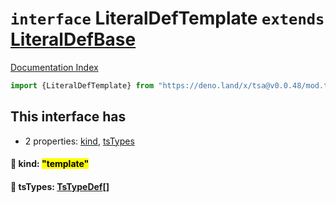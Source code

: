# `interface` LiteralDefTemplate `extends` [LiteralDefBase](../private.interface.LiteralDefBase/README.md)

[Documentation Index](../README.md)

```ts
import {LiteralDefTemplate} from "https://deno.land/x/tsa@v0.0.48/mod.ts"
```

## This interface has

- 2 properties:
[kind](#-kind-template),
[tsTypes](#-tstypes-tstypedef)


#### 📄 kind: <mark>"template"</mark>



#### 📄 tsTypes: [TsTypeDef](../type.TsTypeDef/README.md)\[]



